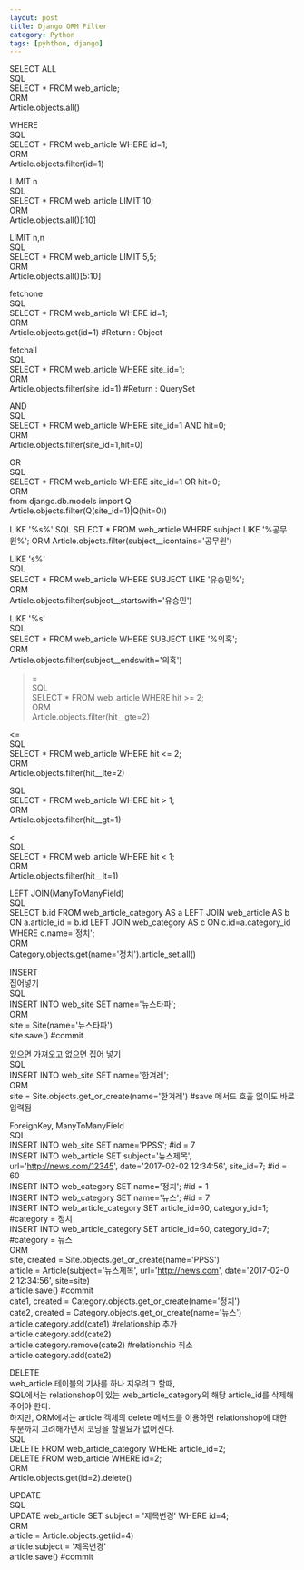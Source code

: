 ```yaml
---
layout: post
title: Django ORM Filter
category: Python
tags: [pyhthon, django]
---
```

SELECT ALL  
SQL  
SELECT * FROM web_article;  
ORM  
Article.objects.all()  
  
WHERE  
SQL  
SELECT * FROM web_article WHERE id=1;  
ORM  
Article.objects.filter(id=1)  
  
LIMIT n  
SQL  
SELECT * FROM web_article LIMIT 10;  
ORM  
Article.objects.all()[:10]  
  
LIMIT n,n  
SQL  
SELECT * FROM web_article LIMIT 5,5;  
ORM  
Article.objects.all()[5:10]  
  
fetchone  
SQL  
SELECT * FROM web_article WHERE id=1;  
ORM  
Article.objects.get(id=1) #Return : Object  
  
fetchall  
SQL  
SELECT * FROM web_article WHERE site_id=1;  
ORM  
Article.objects.filter(site_id=1) #Return : QuerySet  
  
AND  
SQL  
SELECT * FROM web_article WHERE site_id=1 AND hit=0;  
ORM  
Article.objects.filter(site_id=1,hit=0)  
  
OR  
SQL  
SELECT * FROM web_article WHERE site_id=1 OR hit=0;  
ORM  
from django.db.models import Q  
Article.objects.filter(Q(site_id=1)|Q(hit=0))  

LIKE '%s%'
SQL
SELECT * FROM web_article WHERE subject LIKE '%공무원%';
ORM
Article.objects.filter(subject__icontains='공무원')
  
LIKE 's%'  
SQL  
SELECT * FROM web_article WHERE SUBJECT LIKE '유승민%';  
ORM  
Article.objects.filter(subject__startswith='유승민')  
  
LIKE '%s'  
SQL  
SELECT * FROM web_article WHERE SUBJECT LIKE '%의혹';  
ORM  
Article.objects.filter(subject__endswith='의혹')  
  
>=  
SQL  
SELECT * FROM web_article WHERE hit >= 2;  
ORM  
Article.objects.filter(hit__gte=2)  
  
<=  
SQL  
SELECT * FROM web_article WHERE hit <= 2;  
ORM  
Article.objects.filter(hit__lte=2)  
  
>  
SQL  
SELECT * FROM web_article WHERE hit > 1;  
ORM  
Article.objects.filter(hit__gt=1)  
  
<  
SQL  
SELECT * FROM web_article WHERE hit < 1;  
ORM  
Article.objects.filter(hit__lt=1)  
  
LEFT JOIN(ManyToManyField)  
SQL  
SELECT b.id FROM web_article_category AS a LEFT JOIN web_article AS b ON a.article_id = b.id LEFT JOIN web_category AS c ON c.id=a.category_id WHERE c.name='정치';  
ORM  
Category.objects.get(name='정치').article_set.all()  
  
INSERT  
집어넣기  
SQL  
INSERT INTO web_site SET name='뉴스타파';  
ORM  
site = Site(name='뉴스타파')  
site.save() #commit  
  
있으면 가져오고 없으면 집어 넣기  
SQL  
INSERT INTO web_site SET name='한겨레';  
ORM  
site = Site.objects.get_or_create(name='한겨레') #save 메서드 호출 없이도 바로 입력됨  
  
ForeignKey, ManyToManyField  
SQL  
INSERT INTO web_site SET name='PPSS'; #id = 7  
INSERT INTO web_article SET subject='뉴스제목', url='http://news.com/12345', date='2017-02-02 12:34:56', site_id=7; #id = 60  
INSERT INTO web_category SET name='정치'; #id = 1  
INSERT INTO web_category SET name='뉴스'; #id = 7  
INSERT INTO web_article_category SET article_id=60, category_id=1; #category = 정치  
INSERT INTO web_article_category SET article_id=60, category_id=7; #category = 뉴스  
ORM  
site, created = Site.objects.get_or_create(name='PPSS')  
article = Article(subject='뉴스제목', url='http://news.com', date='2017-02-0 2 12:34:56', site=site)  
article.save() #commit  
cate1, created = Category.objects.get_or_create(name='정치')  
cate2, created = Category.objects.get_or_create(name='뉴스')  
article.category.add(cate1)  #relationship 추가  
article.category.add(cate2)  
article.category.remove(cate2) #relationship 취소  
article.category.add(cate2)  
  
DELETE  
web_article 테이블의 기사를 하나 지우려고 할때,   
SQL에서는 relationshop이 있는 web_article_category의 해당 article_id를 삭제해 주어야 한다.  
하지만, ORM에서는 article 객체의 delete 메서드를 이용하면 relationshop에 대한 부분까지 고려해가면서 코딩을 할필요가 없어진다.  
SQL  
DELETE FROM web_article_category WHERE article_id=2;  
DELETE FROM web_article WHERE id=2;  
ORM  
Article.objects.get(id=2).delete()  
  
UPDATE  
SQL  
UPDATE web_article SET subject = '제목변경' WHERE id=4;  
ORM  
article = Article.objects.get(id=4)  
article.subject = '제목변경'  
article.save() #commit  
